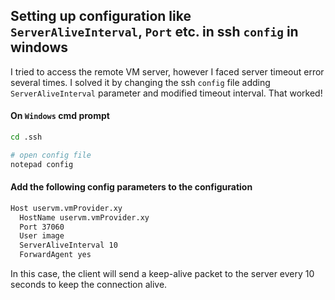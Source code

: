 ## Setting up configuration like `ServerAliveInterval`, `Port` etc. in ssh `config` in windows

I tried to access the remote VM server, however I faced server timeout error several times. I solved it by changing the ssh `config` file adding `ServerAliveInterval` parameter and modified timeout interval. That worked!

#### On `Windows` cmd prompt
```bash
cd .ssh

# open config file
notepad config
```

#### Add the following config parameters to the configuration 
```bash
Host uservm.vmProvider.xy
  HostName uservm.vmProvider.xy
  Port 37060
  User image
  ServerAliveInterval 10
  ForwardAgent yes
```

In this case, the client will send a keep-alive packet to the server every 10 seconds to keep the connection alive.

